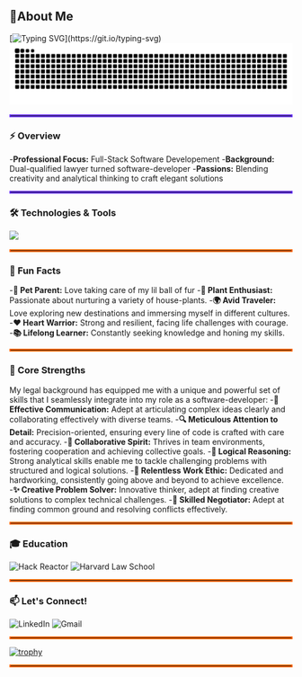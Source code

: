 ## :wave:About Me
[![Typing SVG](https://readme-typing-svg.demolab.com?font=Fira+Code&pause=1000&color=6833F7&width=800&lines=Hi+there!+I'm+Pallavi,+a+full-stack+software+developer!)](https://git.io/typing-svg)
![Snake Game](https://github.com/Pallavi25Kishore/Pallavi25Kishore/raw/output/github-contribution-grid-snake-dark.svg)
<hr style="border: 2px solid #6833F7;">

### ⚡ Overview
-**Professional Focus:** Full-Stack Software Developement
-**Background:** Dual-qualified lawyer turned software-developer
-**Passions:** Blending creativity and analytical thinking to craft elegant solutions

<hr style="border: 2px solid #6833F7;">

### 🛠️ Technologies & Tools
<p>
  <a href="https://skillicons.dev">
    <img src="https://skillicons.dev/icons?i=js,html,css,jquery,react,tailwind,express,babel,jest,vscode,bash,git,github,aws,mongodb,mysql,nodejs,postgres,postman,sequelize,webpack,nginx&theme=light" />
  </a>
</p>

<hr style="border: 2px solid #ff6600;">

### 🎉 Fun Facts
-**🐾 Pet Parent:** Love taking care of my lil ball of fur
-**🌿 Plant Enthusiast:** Passionate about nurturing a variety of house-plants.
-**🌍 Avid Traveler:** Love exploring new destinations and immersing myself in different cultures.
-**❤️ Heart Warrior:** Strong and resilient, facing life challenges with courage.
-**📚 Lifelong Learner:** Constantly seeking knowledge and honing my skills.

<hr style="border: 2px solid #ff6600;">

### 🌟 Core Strengths
My legal background has equipped me with a unique and powerful set of skills that I seamlessly integrate into my role as a software-developer:
-**💬 Effective Communication:** Adept at articulating complex ideas clearly and collaborating effectively with diverse teams.
-**🔍 Meticulous Attention to Detail:** Precision-oriented, ensuring every line of code is crafted with care and accuracy.
-**🤝 Collaborative Spirit:** Thrives in team environments, fostering cooperation and achieving collective goals.
-**🧠 Logical Reasoning:** Strong analytical skills enable me to tackle challenging problems with structured and logical solutions.
-**💪 Relentless Work Ethic:** Dedicated and hardworking, consistently going above and beyond to achieve excellence.
-**✨ Creative Problem Solver:** Innovative thinker, adept at finding creative solutions to complex technical challenges.
-**🤝 Skilled Negotiator:** Adept at finding common ground and resolving conflicts effectively.

  <hr style="border: 2px solid #ff6600;">

### 🎓 Education
<p>
  <img src="https://img.shields.io/badge/Hack%20Reactor-black?style=for-the-badge" alt="Hack Reactor" />
  <img src="https://img.shields.io/badge/Harvard%20Law%20School-black?style=for-the-badge" alt="Harvard Law School" />
</p>

<hr style="border: 2px solid #ff6600;">

### 📫 Let's Connect!
<p>
  <a href="https://www.linkedin.com/in/pallavi-kishore-46251726/" style="text-decoration: none;">
    <img src="https://img.shields.io/badge/linkedin-black?style=for-the-badge&logo=linkedin" alt="LinkedIn" />
  </a>
  <a href="mailto:Pallavi25Kishore@gmail.com" style="text-decoration: none;">
    <img src="https://img.shields.io/badge/gmail-black?style=for-the-badge&logo=gmail" alt="Gmail" />
  </a>
</p>

<hr style="border: 2px solid #ff6600;">

[![trophy](https://github-profile-trophy.vercel.app/?username=Pallavi25Kishore&theme=discord&title=-Stars,-Followers,-Experience,-Issues)](https://github.com/ryo-ma/github-profile-trophy)

<hr style="border: 2px solid #ff6600;">


